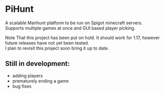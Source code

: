 # PiHunt
A scalable Manhunt platform to be run on Spigot minecraft servers. Supports multiple games at once and GUI based player picking.

Note That this project has been put on hold. It should work for 1.17, however future releases have not yet been tested. \
I plan to revisit this project soon bring it up to date. 

Still in development:
- 
- adding players
- prematurely ending a game
- bug fixes

